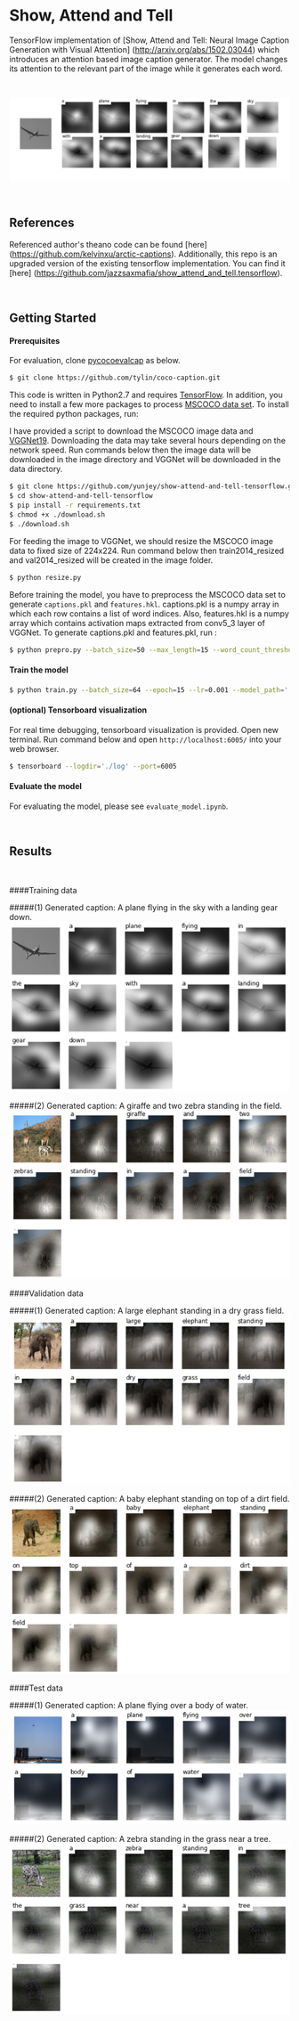 # Show, Attend and Tell 
TensorFlow implementation of [Show, Attend and Tell: Neural Image Caption Generation with Visual Attention] (http://arxiv.org/abs/1502.03044) which introduces an attention based image caption generator. The model changes its attention to the relevant part of the image while it generates each word.

<br/>

![alt text](jpg/attention_over_time.jpg "soft attention")

<br/>

## References
Referenced author's theano code can be found [here] (https://github.com/kelvinxu/arctic-captions). Additionally, this repo is an upgraded version of the existing tensorflow implementation. You can find it [here] (https://github.com/jazzsaxmafia/show_attend_and_tell.tensorflow).

<br/>





## Getting Started

#### Prerequisites

For evaluation, clone [pycocoevalcap](http://mscoco.org/dataset/#download) as below.

```bash
$ git clone https://github.com/tylin/coco-caption.git
```

This code is written in Python2.7 and requires [TensorFlow](https://www.tensorflow.org/versions/r0.11/get_started/os_setup.html#anaconda-installation). In addition, you need to install a few more packages to process [MSCOCO data set](http://mscoco.org/home/).
To install the required python packages, run:

I have provided a script to download the MSCOCO image data and [VGGNet19](http://www.vlfeat.org/matconvnet/pretrained/). Downloading the data may take several hours depending on the network speed. Run commands below then the image data will be downloaded in the image directory and VGGNet will be downloaded in the data directory.

```bash
$ git clone https://github.com/yunjey/show-attend-and-tell-tensorflow.git
$ cd show-attend-and-tell-tensorflow
$ pip install -r requirements.txt
$ chmod +x ./download.sh
$ ./download.sh
```


For feeding the image to VGGNet, we should resize the MSCOCO image data to fixed size of 224x224. Run command below then train2014_resized and val2014_resized will be created in the image folder.

```bash
$ python resize.py
```

Before training the model, you have to preprocess the MSCOCO data set to generate `captions.pkl` and `features.hkl`. captions.pkl is a numpy array in which each row contains a list of word indices. Also, features.hkl is a numpy array which contains activation maps extracted from conv5_3 layer of VGGNet. 
To generate captions.pkl and features.pkl, run :

```bash
$ python prepro.py --batch_size=50 --max_length=15 --word_count_threshold=3
```

#### Train the model 

```bash
$ python train.py --batch_size=64 --epoch=15 --lr=0.001 --model_path='./model/lstm' --log_path='./log' 

```
#### (optional) Tensorboard visualization

For real time debugging, tensorboard visualization is provided. 
Open new terminal. Run command below and open `http://localhost:6005/` into your web browser.

```bash
$ tensorboard --logdir='./log' --port=6005 
```

#### Evaluate the model 

For evaluating the model, please see `evaluate_model.ipynb`.


<br/>

## Results
 
<br/>

####Training data

#####(1) Generated caption: A plane flying in the sky with a landing gear down.
![alt text](jpg/train2.jpg "train image")

#####(2) Generated caption: A giraffe and two zebra standing in the field.
![alt text](jpg/train.jpg "train image")

####Validation data

#####(1) Generated caption: A large elephant standing in a dry grass field.
![alt text](jpg/val.jpg "val image")

#####(2) Generated caption: A baby elephant standing on top of a dirt field.
![alt text](jpg/val2.jpg "val image")

####Test data

#####(1) Generated caption: A plane flying over a body of water.
![alt text](jpg/test.jpg "test image")

#####(2) Generated caption: A zebra standing in the grass near a tree.
![alt text](jpg/test2.jpg "test image")

